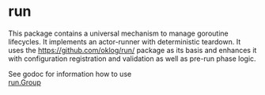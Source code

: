 # run

This package contains a universal mechanism to manage goroutine lifecycles. It 
implements an actor-runner with deterministic teardown. It uses the
https://github.com/oklog/run/ package as its basis and enhances it with
configuration registration and validation as well as pre-run phase logic.

See godoc for information how to use  
[run.Group](https://pkg.go.dev/github.com/tetratelabs/run)
